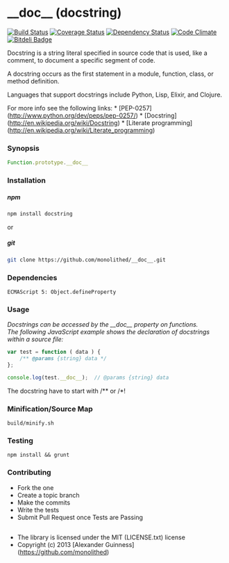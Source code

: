 # \_\_doc\_\_ (docstring)

[![Build Status](https://travis-ci.org/monolithed/__doc__.png)](https://travis-ci.org/monolithed/__doc__)
[![Coverage Status](https://coveralls.io/repos/monolithed/__doc__/badge.png)](https://coveralls.io/r/monolithed/__doc__)
[![Dependency Status](https://gemnasium.com/monolithed/__doc__.png)](https://gemnasium.com/monolithed/__doc__)
[![Code Climate](https://codeclimate.com/repos/5294fd8356b1024752046244/badges/6ff4cf0a66daa819ebe8/gpa.png)](https://codeclimate.com/repos/5294fd8356b1024752046244/feed)
[![Bitdeli Badge](https://d2weczhvl823v0.cloudfront.net/monolithed/__doc__/trend.png)](https://bitdeli.com/free "Bitdeli Badge")


Docstring is a string literal specified in source code that is used,
like a comment, to document a specific segment of code.

A docstring occurs as the first statement in a module, function, class, or method definition.


Languages that support docstrings include Python, Lisp, Elixir, and Clojure.

For more info see the following links:
	* [PEP-0257] (http://www.python.org/dev/peps/pep-0257/)
	* [Docstring] (http://en.wikipedia.org/wiki/Docstring)
	* [Literate programming] (http://en.wikipedia.org/wiki/Literate_programming)


### Synopsis

```js
Function.prototype.__doc__
```

### Installation

##### npm

```sh
npm install docstring
```
or
##### git

```sh
git clone https://github.com/monolithed/__doc__.git
```

### Dependencies

```
ECMAScript 5: Object.defineProperty
```


### Usage

*Docstrings can be accessed by the \_\_doc\_\_ property on functions. <br />
The following JavaScript example shows the declaration of docstrings within a source file:*

```js
var test = function ( data ) {
	/** @params {string} data */
};

console.log(test.__doc__);  // @params {string} data

```

The docstring have to start with /\*\* or /\*\!


### Minification/Source Map


```
build/minify.sh
```


### Testing


```
npm install && grunt
```


### Contributing


* Fork the one
* Create a topic branch
* Make the commits
* Write the tests
* Submit Pull Request once Tests are Passing

##

* The library is licensed under the MIT (LICENSE.txt) license
* Copyright (c) 2013 [Alexander Guinness] (https://github.com/monolithed)
